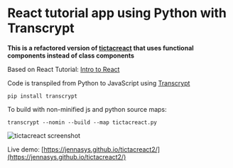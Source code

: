 # React tutorial app using Python with Transcrypt
**This is a refactored version of [tictacreact](https://github.com/JennaSys/tictacreact) that uses functional components instead of class components**

Based on React Tutorial: [Intro to React](https://reactjs.org/tutorial/tutorial.html)

Code is 
transpiled from Python to JavaScript using [Transcrypt](https://www.transcrypt.org)

```pip install transcrypt```

To build with non-minified js and python source maps:

```transcrypt --nomin --build --map tictacreact.py```

![tictacreact screenshot](https://github.com/JennaSys/tictacreact2/raw/main/screenshot.png)

Live demo: [https://jennasys.github.io/tictacreact2/](https://jennasys.github.io/tictacreact2/)
